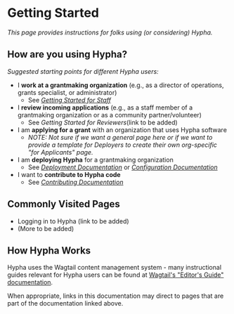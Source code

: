 # Getting Started

_This page provides instructions for folks using (or considering) Hypha._

## How are you using Hypha?

_Suggested starting points for different Hypha users:_

* I **work at a grantmaking organization** (e.g., as a director of operations, grants specialist, or administrator)
  * See [_Getting Started for Staff_](gettingstarted\_overview/gettingstarted\_staff.md)
* I **review incoming applications** (e.g., as a staff member of a grantmaking organization or as a community partner/volunteer)
  * See _Getting Started for Reviewers_(link to be added)
* I am **applying for a grant** with an organization that uses Hypha software
  * _NOTE: Not sure if we want a general page here or if we want to provide a template for Deployers to create their own org-specific "for Applicants" page._
* I am **deploying Hypha** for a grantmaking organization
  * See [_Deployment Documentation_](https://github.com/HyphaApp/hypha-docs/tree/6dc9369f007edcaf35909d4e14bf88088949e74a/gettingstarted\_overview/deployment/README.md) or [_Configuration Documentation_](gettingstarted\_overview/configuration/)
* I want to **contribute to Hypha code**
  * See [_Contributing Documentation_](https://github.com/HyphaApp/hypha-docs/tree/6dc9369f007edcaf35909d4e14bf88088949e74a/gettingstarted\_overview/contributing/README.md)

## Commonly Visited Pages

* Logging in to Hypha (link to be added)
* (More to be added)

## How Hypha Works

Hypha uses the Wagtail content management system - many instructional guides relevant for Hypha users can be found at [Wagtail's "Editor's Guide" documentation](https://docs.wagtail.io/en/stable/editor\_manual/index.html).

When appropriate, links in this documentation may direct to pages that are part of the documentation linked above.
